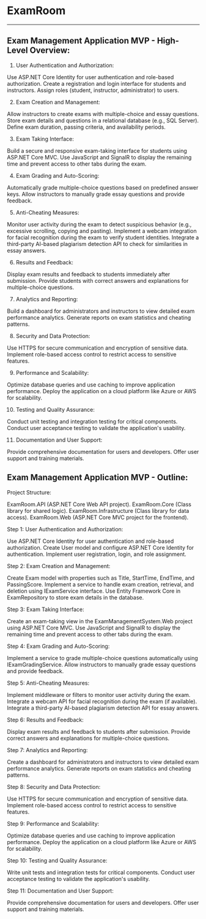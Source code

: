 # ExamRoom
--------------
Exam Management Application MVP - High-Level Overview:
-------------------------------------------------------

1. User Authentication and Authorization:

Use ASP.NET Core Identity for user authentication and role-based authorization.
Create a registration and login interface for students and instructors.
Assign roles (student, instructor, administrator) to users.


2. Exam Creation and Management:
   
Allow instructors to create exams with multiple-choice and essay questions.
Store exam details and questions in a relational database (e.g., SQL Server).
Define exam duration, passing criteria, and availability periods.

3. Exam Taking Interface:

Build a secure and responsive exam-taking interface for students using ASP.NET Core MVC.
Use JavaScript and SignalR to display the remaining time and prevent access to other tabs during the exam.

4. Exam Grading and Auto-Scoring:

Automatically grade multiple-choice questions based on predefined answer keys.
Allow instructors to manually grade essay questions and provide feedback.

5. Anti-Cheating Measures:

Monitor user activity during the exam to detect suspicious behavior (e.g., excessive scrolling, copying and pasting).
Implement a webcam integration for facial recognition during the exam to verify student identities.
Integrate a third-party AI-based plagiarism detection API to check for similarities in essay answers.

6. Results and Feedback:

Display exam results and feedback to students immediately after submission.
Provide students with correct answers and explanations for multiple-choice questions.

7. Analytics and Reporting:

Build a dashboard for administrators and instructors to view detailed exam performance analytics.
Generate reports on exam statistics and cheating patterns.

8. Security and Data Protection:

Use HTTPS for secure communication and encryption of sensitive data.
Implement role-based access control to restrict access to sensitive features.

9. Performance and Scalability:

Optimize database queries and use caching to improve application performance.
Deploy the application on a cloud platform like Azure or AWS for scalability.

10. Testing and Quality Assurance:

Conduct unit testing and integration testing for critical components.
Conduct user acceptance testing to validate the application's usability.

11. Documentation and User Support:

Provide comprehensive documentation for users and developers.
Offer user support and training materials.



Exam Management Application MVP - Outline:
---------------------------------------------
Project Structure:

ExamRoom.API (ASP.NET Core Web API project).
ExamRoom.Core (Class library for shared logic).
ExamRoom.Infrastructure (Class library for data access).
ExamRoom.Web (ASP.NET Core MVC project for the frontend).

Step 1: User Authentication and Authorization:

Use ASP.NET Core Identity for user authentication and role-based authorization.
Create User model and configure ASP.NET Core Identity for authentication.
Implement user registration, login, and role assignment.

Step 2: Exam Creation and Management:

Create Exam model with properties such as Title, StartTime, EndTime, and PassingScore.
Implement a service to handle exam creation, retrieval, and deletion using IExamService interface.
Use Entity Framework Core in ExamRepository to store exam details in the database.

Step 3: Exam Taking Interface:

Create an exam-taking view in the ExamManagementSystem.Web project using ASP.NET Core MVC.
Use JavaScript and SignalR to display the remaining time and prevent access to other tabs during the exam.

Step 4: Exam Grading and Auto-Scoring:

Implement a service to grade multiple-choice questions automatically using IExamGradingService.
Allow instructors to manually grade essay questions and provide feedback.

Step 5: Anti-Cheating Measures:

Implement middleware or filters to monitor user activity during the exam.
Integrate a webcam API for facial recognition during the exam (if available).
Integrate a third-party AI-based plagiarism detection API for essay answers.

Step 6: Results and Feedback:

Display exam results and feedback to students after submission.
Provide correct answers and explanations for multiple-choice questions.

Step 7: Analytics and Reporting:

Create a dashboard for administrators and instructors to view detailed exam performance analytics.
Generate reports on exam statistics and cheating patterns.

Step 8: Security and Data Protection:

Use HTTPS for secure communication and encryption of sensitive data.
Implement role-based access control to restrict access to sensitive features.

Step 9: Performance and Scalability:

Optimize database queries and use caching to improve application performance.
Deploy the application on a cloud platform like Azure or AWS for scalability.

Step 10: Testing and Quality Assurance:

Write unit tests and integration tests for critical components.
Conduct user acceptance testing to validate the application's usability.

Step 11: Documentation and User Support:

Provide comprehensive documentation for users and developers.
Offer user support and training materials.
